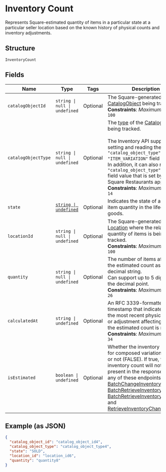 
# Inventory Count

Represents Square-estimated quantity of items in a particular state at a
particular seller location based on the known history of physical counts and
inventory adjustments.

## Structure

`InventoryCount`

## Fields

| Name | Type | Tags | Description |
|  --- | --- | --- | --- |
| `catalogObjectId` | `string \| null \| undefined` | Optional | The Square-generated ID of the<br/>[CatalogObject](entity:CatalogObject) being tracked.<br/>**Constraints**: *Maximum Length*: `100` |
| `catalogObjectType` | `string \| null \| undefined` | Optional | The [type](entity:CatalogObjectType) of the [CatalogObject](entity:CatalogObject) being tracked.<br/><br/>The Inventory API supports setting and reading the `"catalog_object_type": "ITEM_VARIATION"` field value.<br/>In addition, it can also read the `"catalog_object_type": "ITEM"` field value that is set by the Square Restaurants app.<br/>**Constraints**: *Maximum Length*: `14` |
| `state` | [`string \| undefined`](../models/inventory-state.md) | Optional | Indicates the state of a tracked item quantity in the lifecycle of goods. |
| `locationId` | `string \| null \| undefined` | Optional | The Square-generated ID of the [Location](entity:Location) where the related<br/>quantity of items is being tracked.<br/>**Constraints**: *Maximum Length*: `100` |
| `quantity` | `string \| null \| undefined` | Optional | The number of items affected by the estimated count as a decimal string.<br/>Can support up to 5 digits after the decimal point.<br/>**Constraints**: *Maximum Length*: `26` |
| `calculatedAt` | `string \| undefined` | Optional | An RFC 3339-formatted timestamp that indicates when the most recent physical count or adjustment affecting<br/>the estimated count is received.<br/>**Constraints**: *Maximum Length*: `34` |
| `isEstimated` | `boolean \| undefined` | Optional | Whether the inventory count is for composed variation (TRUE) or not (FALSE). If true, the inventory count will not be present in the response of<br/>any of these endpoints: [BatchChangeInventory](../api/inventory.md#batch-change-inventory),<br/>[BatchRetrieveInventoryChanges](../api/inventory.md#batch-retrieve-inventory-changes),<br/>[BatchRetrieveInventoryCounts](../api/inventory.md#batch-retrieve-inventory-counts), and<br/>[RetrieveInventoryChanges](../api/inventory.md#retrieve-inventory-changes). |

## Example (as JSON)

```json
{
  "catalog_object_id": "catalog_object_id4",
  "catalog_object_type": "catalog_object_type4",
  "state": "SOLD",
  "location_id": "location_id6",
  "quantity": "quantity8"
}
```

